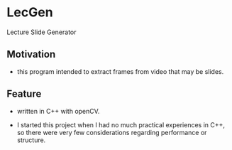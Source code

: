 # LecGen
Lecture Slide Generator

## Motivation

* this program intended to extract frames from video that may be slides.

## Feature

* written in C++ with openCV. 

* I started this project when I had no much practical experiences in C++, so there were very few considerations regarding performance or structure. 